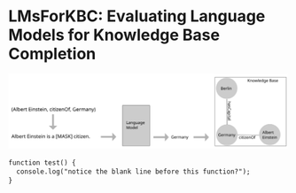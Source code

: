 # LMsForKBC: Evaluating Language Models for Knowledge Base Completion


![alt text](https://github.com/bveseli/LMsForKBC/blob/main/img/LMsForKBC.svg)


```
function test() {
  console.log("notice the blank line before this function?");
}
```
